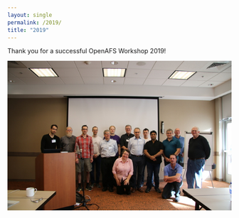 ```yaml
---
layout: single
permalink: /2019/
title: "2019"
---
```


Thank you for a successful OpenAFS Workshop 2019!

<img src="/assets/2019/photos/afs-workshop-2019-group-photo-med.jpg" alt="OpenAFS Workshop 2019">

